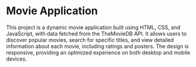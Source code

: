 # Movie Application
 This project is a dynamic movie application built using HTML, CSS, and JavaScript, with data fetched from the TheMovieDB API. It allows users to discover popular movies, search for specific titles, and view detailed information about each movie, including ratings and posters. The design is responsive, providing an optimized experience on both desktop and mobile devices. 
